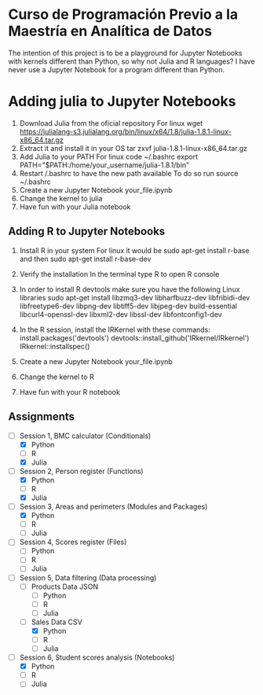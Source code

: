 

# Curso de Programación Previo a la Maestría en Analítica de Datos
The intention of this project is to be a playground for Jupyter Notebooks with kernels different than Python, so why not Julia and R languages?
I have never use a Jupyter Notebook for a program different than Python.

# Adding julia to Jupyter Notebooks

1. Download Julia from the oficial repository
    For linux wget https://julialang-s3.julialang.org/bin/linux/x64/1.8/julia-1.8.1-linux-x86_64.tar.gz
2. Extract it and install it in your OS
    tar zxvf julia-1.8.1-linux-x86_64.tar.gz
3. Add Julia to your PATH
    For linux code ~/.bashrc
    export PATH="$PATH:/home/your_username/julia-1.8.1/bin"
4. Restart /.bashrc to have the new path available
    To do so run source ~/.bashrc
5. Create a new Jupyter Notebook your_file.ipynb 
6. Change the kernel to julia
7. Have fun with your Julia notebook


## Adding R to Jupyter Notebooks

 1. Install R in your system
    For linux it would be 
    sudo apt-get install r-base
    and then
    sudo apt-get install r-base-dev

2. Verify the installation
    In the terminal type R to open R console

3. In order to install R devtools make sure you have the following Linux libraries
    sudo apt-get install libzmq3-dev libharfbuzz-dev libfribidi-dev libfreetype6-dev libpng-dev libtiff5-dev libjpeg-dev build-essential libcurl4-openssl-dev libxml2-dev libssl-dev libfontconfig1-dev

3. In the R session, install the IRKernel with these commands:
    install.packages('devtools')
    devtools::install_github('IRkernel/IRkernel')
    IRkernel::installspec()
4. Create a new Jupyter Notebook your_file.ipynb 
5. Change the kernel to R
6. Have fun with your R notebook

## Assignments

- [ ] Session 1, BMC calculator (Conditionals)
  - [x] Python
  - [ ] R
  - [x] Julia
- [ ] Session 2, Person register (Functions)
  - [x] Python
  - [ ] R
  - [x] Julia
- [ ] Session 3, Areas and perimeters (Modules and Packages)
  - [x] Python
  - [ ] R
  - [ ] Julia
- [ ] Session 4, Scores register (Files)
  - [ ] Python
  - [ ] R
  - [ ] Julia
- [ ] Session 5, Data filtering (Data processing)
  - [ ] Products Data JSON
    - [ ] Python
    - [ ] R
    - [ ] Julia
  - [ ] Sales Data CSV
    - [x] Python
    - [ ] R
    - [ ] Julia
- [ ] Session 6, Student scores analysis (Notebooks)
  - [x] Python
  - [ ] R
  - [ ] Julia 
